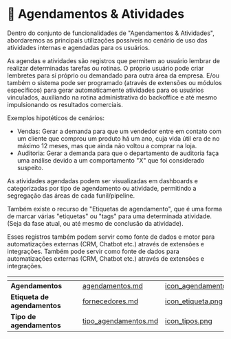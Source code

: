 # 📆 Agendamentos & Atividades

Dentro do conjunto de funcionalidades de "Agendamentos & Atividades", abordaremos as principais utilizações possíveis no cenário de uso das atividades internas e agendadas para os usuários.

As agendas e atividades são registros que permitem ao usuário lembrar de realizar determinadas tarefas ou rotinas. O próprio usuário pode criar lembretes para sí próprio ou demandado para outra área da empresa. E/ou também o sistema pode ser programado (através de extensões ou módulos específicos) para gerar automaticamente atividades para os usuários vinculados, auxiliando na rotina administrativa do backoffice e até mesmo impulsionando os resultados comerciais.

Exemplos hipotéticos de cenários:

- Vendas: Gerar a demanda para que um vendedor entre em contato com um cliente que comprou um produto há um ano, cuja vida útil era de no máximo 12 meses, mas que ainda não voltou a comprar na loja.
- Auditoria: Gerar a demanda para que o departamento de auditoria faça uma análise devido a um comportamento "X" que foi considerado suspeito.

As atividades agendadas podem ser visualizadas em dashboards e categorizadas por tipo de agendamento ou atividade, permitindo a segregação das áreas de cada funil/pipeline.

Também existe o recurso de "Etiquetas de agendamento", que é uma forma de marcar várias "etiquetas" ou "tags" para uma determinada atividade. (Seja da fase atual, ou até mesmo de conclusāo da atividade).

Esses registros também podem servir como fonte de dados e motor para automatizações externas (CRM, Chatbot etc.) através de extensões e integrações.
Também pode servir como fonte de dados para automatizações externas (CRM, Chatbot etc.) através de extensões e integrações.

<table data-view="cards">
    <thead>
        <tr>
            <th></th>
            <th></th>
            <th></th>
            <th data-hidden data-card-target data-type="content-ref"></th>
            <th data-hidden data-card-cover data-type="files"></th>
        </tr>
    </thead>
        <tbody>
            <tr>
                <td>
                    <strong>Agendamentos</strong>
                </td>
                <td></td>
                <td></td>
                <td>
                    <a href="/erp-v2/funcionalidades/agendamentos_atividades/agendamentos.md">agendamentos.md</a>
                </td>
                <td>
                    <a href="/erp-v2/assets/funcionalidades/icon_agendamentos.png">icon_agendamentos.png</a>
                </td>
            </tr>
            <tr>
                <td>
                    <strong>Etiqueta de agendamentos</strong>
                </td>
                <td></td>
                <td></td>
                <td>
                    <a href="/erp-v2/funcionalidades/agendamentos_atividades/etiqueta_agendamentos.md">fornecedores.md</a>
                </td>
                <td>
                    <a href="/erp-v2/assets/funcionalidades/icon_etiqueta.png">icon_etiqueta.png</a>
                </td>
            </tr>
            <tr>
                <td>
                    <strong>Tipo de agendamentos</strong>
                </td>
                <td></td>
                <td></td>
                <td>
                    <a href="/erp-v2/funcionalidades/agendamentos_atividades/tipo_agendamentos.md">tipo_agendamentos.md</a>
                </td>
                <td>
                    <a href="/erp-v2/assets/funcionalidades/icon_tipos.png">icon_tipos.png</a>
                </td>
            </tr>
        </tbody>
</table>
